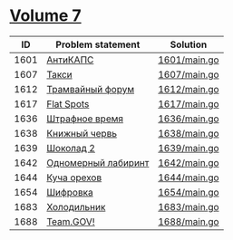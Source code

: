 # [Volume 7](http://acm.timus.ru/problemset.aspx?space=1&page=7)


| ID   | Problem statement                                                        | Solution                     |
|------|--------------------------------------------------------------------------|------------------------------|
| 1601 | [АнтиКАПС](http://acm.timus.ru/problem.aspx?space=1&num=1601)            | [1601/main.go](1601/main.go) |
| 1607 | [Такси](http://acm.timus.ru/problem.aspx?space=1&num=1607)               | [1607/main.go](1607/main.go) |
| 1612 | [Трамвайный форум](http://acm.timus.ru/problem.aspx?space=1&num=1612)    | [1612/main.go](1612/main.go) |
| 1617 | [Flat Spots](http://acm.timus.ru/problem.aspx?space=1&num=1617)          | [1617/main.go](1617/main.go) |
| 1636 | [Штрафное время](http://acm.timus.ru/problem.aspx?space=1&num=1636)      | [1636/main.go](1636/main.go) |
| 1638 | [Книжный червь](http://acm.timus.ru/problem.aspx?space=1&num=1638)       | [1638/main.go](1638/main.go) |
| 1639 | [Шоколад 2](http://acm.timus.ru/problem.aspx?space=1&num=1639)           | [1639/main.go](1639/main.go) |
| 1642 | [Одномерный лабиринт](http://acm.timus.ru/problem.aspx?space=1&num=1642) | [1642/main.go](1642/main.go) |
| 1644 | [Куча орехов](http://acm.timus.ru/problem.aspx?space=1&num=1644)         | [1644/main.go](1644/main.go) |
| 1654 | [Шифровка](http://acm.timus.ru/problem.aspx?space=1&num=1654)            | [1654/main.go](1654/main.go) |
| 1683 | [Холодильник](http://acm.timus.ru/problem.aspx?space=1&num=1683)         | [1683/main.go](1683/main.go) |
| 1688 | [Team.GOV!](http://acm.timus.ru/problem.aspx?space=1&num=1688)           | [1688/main.go](1688/main.go) |

